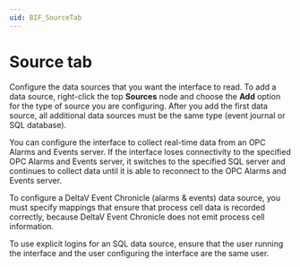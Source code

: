 ```yaml
---
uid: BIF_SourceTab
---
```


# Source tab

<!-- Customized for DeltaV -->

<!-- Content below applies to all interfaces -->

Configure the data sources that you want the interface to read. To add a data source, right-click the top **Sources** node and choose the **Add** option for the type of source you are configuring. After you add the first data source, all additional data sources must be the same type (event journal or SQL database).

<!-- Custom content for interface below -->

You can configure the interface to collect real-time data from an OPC Alarms and Events server. If the interface loses connectivity to the specified OPC Alarms and Events server, it switches to the specified SQL server and continues to collect data until it is able to reconnect to the OPC Alarms and Events server.

To configure a DeltaV Event Chronicle (alarms & events) data source, you must specify mappings that ensure that process cell data is recorded correctly, because DeltaV Event Chronicle does not emit process cell information.
    
To use explicit logins for an SQL data source, ensure that the user running the interface and the user configuring the interface are the same user.
